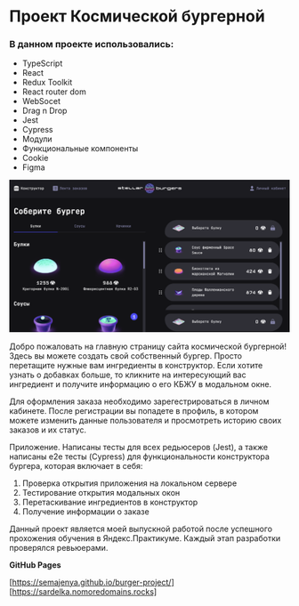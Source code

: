 # Проект Космической бургерной

### В данном проекте использовались:

* TypeScript
* React
* Redux Toolkit
* React router dom
* WebSocet
* Drag n Drop
* Jest
* Cypress
* Модули
* Функциональные компоненты
* Сookie
* Figma

![Начальная страница сайта](https://github.com/SemaJenya/burger-project/raw/repository_cleaning/src/images/main-page.png)

Добро пожаловать на главную страницу сайта космической бургерной!   
Здесь вы можете создать свой собственный бургер. Просто перетащите нужные вам ингредиенты в конструктор. Если хотите узнать о добавках больше, то кликните на интересующий вас ингредиент и получите информацию о его КБЖУ в модальном окне.   

Для оформления заказа необходимо зарегестрироваться в личном кабинете. После регистрации вы попадете в профиль, в котором можете изменить данные пользователя и просмотреть историю своих заказов и их статус.   


Приложение. Написаны тесты для всех редьюсеров (Jest), а также написаны e2e тесты (Cypress) для функциональности конструктора бургера, которая включает в себя: 

1. Проверка открытия приложения на локальном сервере
2. Тестирование открытия модальных окон
3. Перетаскивание ингредиентов в конструктор
4. Получение информации о заказе

Данный проект является моей выпускной работой после успешного прохожения обучения в Яндекс.Практикуме. Каждый этап разработки проверялся ревьюерами. 

**GitHub Pages**

[https://semajenya.github.io/burger-project/]
[https://sardelka.nomoredomains.rocks]

